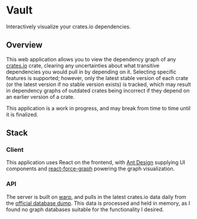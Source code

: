 # Vault

Interactively visualize your crates.io dependencies.

## Overview

This web application allows you to view the dependency graph of any [crates.io](https://crates.io/) crate, clearing any uncertainties about what transitive dependencies you would pull in by depending on it. Selecting specific features is supported; however, only the latest stable version of each crate (or the latest version if no stable version exists) is tracked, which may result in dependency graphs of outdated crates being incorrect if they depend on an earlier version of a crate.

This application is a work in progress, and may break from time to time until it is finalized.

## Stack

### Client

This application uses React on the frontend, with [Ant Design](https://ant.design/) supplying UI components and [react-force-graph](https://github.com/vasturiano/react-force-graph) powering the graph visualization.

### API

The server is built on [warp](https://github.com/seanmonstar/warp), and pulls in the latest crates.io data daily from the [official database dump](https://static.crates.io/db-dump.tar.gz). This data is processed and held in memory, as I found no graph databases suitable for the functionality I desired.
